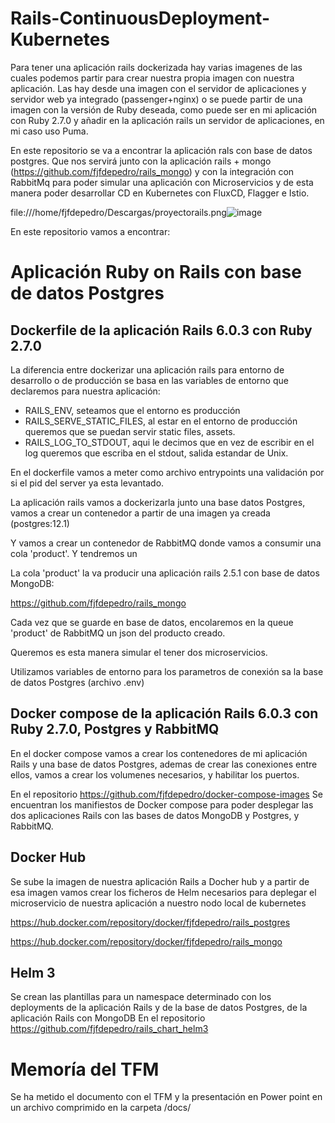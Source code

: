 # Rails-ContinuousDeployment-Kubernetes

Para tener una aplicación rails dockerizada hay varias imagenes de las cuales podemos partir para crear nuestra propia imagen con nuestra aplicación.
Las hay desde una imagen con el servidor de aplicaciones y servidor web ya integrado (passenger+nginx) o se puede partir de una imagen con la versión de Ruby deseada, como puede ser en mi aplicación con Ruby 2.7.0 y añadir en la aplicación rails un servidor de aplicaciones, en mi caso uso Puma.

En este repositorio se va a encontrar la aplicación rals con base de datos postgres. Que nos servirá junto con la aplicación rails + mongo (https://github.com/fjfdepedro/rails_mongo) y con la integración con RabbitMq para poder simular una aplicación con Microservicios y de esta manera poder desarrollar CD en Kubernetes con FluxCD, Flagger e Istio.

file:///home/fjfdepedro/Descargas/proyectorails.png![image](https://user-images.githubusercontent.com/3374244/119972312-58cf5a00-bfb2-11eb-8561-90fa3f859b76.png)


En este repositorio vamos a encontrar:

# Aplicación Ruby on Rails con base de datos Postgres

## Dockerfile de la aplicación Rails 6.0.3 con Ruby 2.7.0

La diferencia entre dockerizar una aplicación rails para entorno de desarrollo o de producción se basa en las variables de entorno que declaremos para nuestra aplicación:

- RAILS_ENV, seteamos que el entorno es producción
- RAILS_SERVE_STATIC_FILES, al estar en el entorno de producción queremos que se puedan servir static files, assets.
- RAILS_LOG_TO_STDOUT, aqui le decimos que en vez de escribir en el log queremos que escriba en el stdout, salida estandar de Unix.

En el dockerfile vamos a meter como archivo entrypoints una validación por si el pid del server ya esta levantado.

La aplicación rails vamos a dockerizarla junto una base datos Postgres, vamos a crear un contenedor a partir de una imagen ya creada (postgres:12.1)

Y vamos a crear un contenedor de RabbitMQ donde vamos a consumir una cola 'product'. Y tendremos un 

La cola 'product' la va producir una aplicación rails 2.5.1 con base de datos MongoDB:

https://github.com/fjfdepedro/rails_mongo

Cada vez que se guarde en base de datos, encolaremos en la queue 'product' de RabbitMQ un json del producto creado.

Queremos es esta manera simular el tener dos microservicios.

Utilizamos variables de entorno para los parametros de conexión sa la base de datos Postgres (archivo .env)

## Docker compose de la aplicación Rails 6.0.3 con Ruby 2.7.0, Postgres y RabbitMQ

En el docker compose vamos a crear los contenedores de mi aplicación Rails y una base de datos Postgres, ademas de crear las conexiones entre ellos, vamos a crear los volumenes necesarios, y habilitar los puertos.

En el repositorio
https://github.com/fjfdepedro/docker-compose-images
Se encuentran los manifiestos de Docker compose para poder desplegar las dos aplicaciones Rails con las bases de datos MongoDB y Postgres, y RabbitMQ.

## Docker Hub

Se sube la imagen de nuestra aplicación Rails a Docher hub y a partir de esa imagen vamos crear los ficheros de Helm necesarios para deplegar el microservicio de nuestra aplicación a nuestro nodo local de kubernetes

https://hub.docker.com/repository/docker/fjfdepedro/rails_postgres

https://hub.docker.com/repository/docker/fjfdepedro/rails_mongo


## Helm 3
Se crean las plantillas para un namespace determinado con los deployments de la aplicación Rails y de la base de datos Postgres, de la aplicación Rails con MongoDB
En el repositorio https://github.com/fjfdepedro/rails_chart_helm3

# Memoría del TFM

Se ha metido el documento con el TFM y la presentación en Power point en un archivo comprimido en la carpeta /docs/
